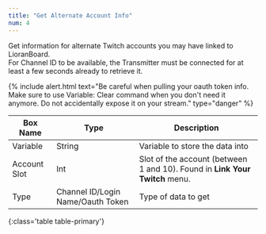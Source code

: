 ```yaml
---
title: "Get Alternate Account Info"
num: 4
---
```


Get information for alternate Twitch accounts you may have linked to LioranBoard.\
For Channel ID to be available, the Transmitter must be connected for at least a few seconds already to retrieve it. 

{% include alert.html text="Be careful when pulling your oauth token info. Make sure to use Variable: Clear command when you don't need it anymore. Do not accidentally expose it on your stream." type="danger" %} 

| Box Name | Type | Description | 
|-------|--------|--------
Variable | String | Variable to store the data into
Account Slot | Int | Slot of the account (between 1 and 10). Found in **Link Your Twitch** menu.
Type | Channel ID/Login Name/Oauth Token |  Type of data to get
{:class='table table-primary'}









